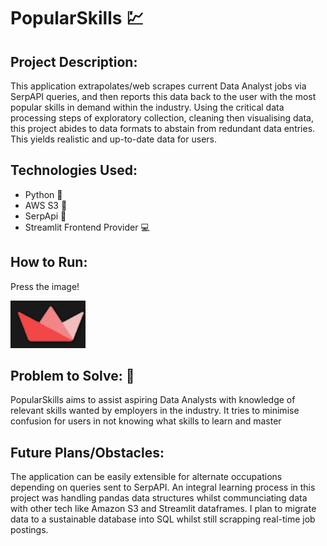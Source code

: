 # PopularSkills :chart:

## Project Description:

This application extrapolates/web scrapes current Data Analyst jobs via SerpAPI queries, and then reports this data 
back to the user with the most popular skills in demand within the industry. Using the critical data processing steps of 
exploratory collection, cleaning then visualising data, this project abides to data formats to abstain from redundant data entries. 
This yields realistic and up-to-date data for users.

## Technologies Used: 
- Python :snake:
- AWS S3 :thought_balloon:
- SerpApi :robot:
- Streamlit Frontend Provider :computer:

## How to Run:
Press the image!

[![PopularSkills](src/streamlit2.PNG)](https://mitchellheaney-popular-skills-srcapp-z5x6o6.streamlit.app/)

## Problem to Solve: :monocle_face:

PopularSkills aims to assist aspiring Data Analysts with knowledge of relevant skills wanted by
employers in the industry. It tries to minimise confusion for users in not knowing what skills to learn
and master 

## Future Plans/Obstacles:
The application can be easily extensible for alternate occupations depending on queries sent to SerpAPI.
An integral learning process in this project was handling pandas data structures whilst communciating data with
other tech like Amazon S3 and Streamlit dataframes. I plan to migrate data to a sustainable database into
SQL whilst still scrapping real-time job postings.

